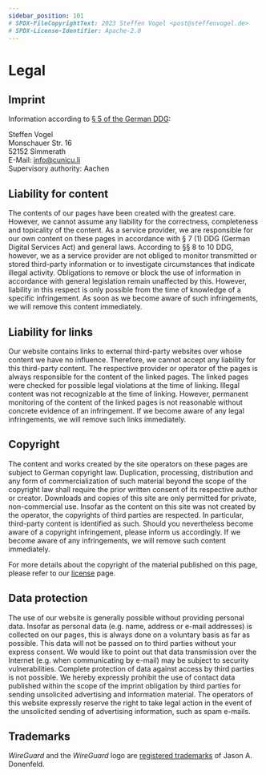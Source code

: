 ```yaml
---
sidebar_position: 101
# SPDX-FileCopyrightText: 2023 Steffen Vogel <post@steffenvogel.de>
# SPDX-License-Identifier: Apache-2.0
---
```


# Legal

## Imprint

Information according to [§ 5 of the German DDG](https://www.gesetze-im-internet.de/ddg/__5.html):

Steffen Vogel\
Monschauer Str. 16\
52152 Simmerath\
E-Mail: info@cunicu.li \
Supervisory authority: Aachen

## Liability for content

The contents of our pages have been created with the greatest care. However, we cannot assume any liability for the correctness, completeness and topicality of the content. As a service provider, we are responsible for our own content on these pages in accordance with § 7 (1) DDG (German Digital Services Act) and general laws. According to §§ 8 to 10 DDG, however, we as a service provider are not obliged to monitor transmitted or stored third-party information or to investigate circumstances that indicate illegal activity. Obligations to remove or block the use of information in accordance with general legislation remain unaffected by this. However, liability in this respect is only possible from the time of knowledge of a specific infringement. As soon as we become aware of such infringements, we will remove this content immediately.

## Liability for links

Our website contains links to external third-party websites over whose content we have no influence. Therefore, we cannot accept any liability for this third-party content. The respective provider or operator of the pages is always responsible for the content of the linked pages. The linked pages were checked for possible legal violations at the time of linking. Illegal content was not recognizable at the time of linking. However, permanent monitoring of the content of the linked pages is not reasonable without concrete evidence of an infringement. If we become aware of any legal infringements, we will remove such links immediately.

## Copyright

The content and works created by the site operators on these pages are subject to German copyright law. Duplication, processing, distribution and any form of commercialization of such material beyond the scope of the copyright law shall require the prior written consent of its respective author or creator. Downloads and copies of this site are only permitted for private, non-commercial use. Insofar as the content on this site was not created by the operator, the copyrights of third parties are respected. In particular, third-party content is identified as such. Should you nevertheless become aware of a copyright infringement, please inform us accordingly. If we become aware of any infringements, we will remove such content immediately.

For more details about the copyright of the material published on this page, please refer to our [license](./license) page.

## Data protection

The use of our website is generally possible without providing personal data. Insofar as personal data (e.g. name, address or e-mail addresses) is collected on our pages, this is always done on a voluntary basis as far as possible. This data will not be passed on to third parties without your express consent.
We would like to point out that data transmission over the Internet (e.g. when communicating by e-mail) may be subject to security vulnerabilities. Complete protection of data against access by third parties is not possible.
We hereby expressly prohibit the use of contact data published within the scope of the imprint obligation by third parties for sending unsolicited advertising and information material. The operators of this website expressly reserve the right to take legal action in the event of the unsolicited sending of advertising information, such as spam e-mails.

## Trademarks

_WireGuard_ and the _WireGuard_ logo are [registered trademarks](https://www.wireguard.com/trademark-policy/) of Jason A. Donenfeld.
